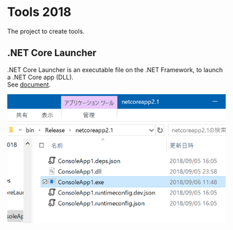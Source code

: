 # Tools 2018
The project to create tools.

## .NET Core Launcher
.NET Core Launcher is an executable file on the .NET Framework, to launch a .NET Core app (DLL).  
See [document](https://github.com/sakapon/Tools-2018/wiki/.NET-Core-Launcher).

![](images/NetCoreLauncher/NetCore-2.png)
